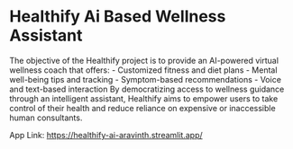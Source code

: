 # Healthify Ai Based Wellness Assistant
The objective of the Healthify project is to provide an AI-powered virtual wellness coach that offers: - Customized fitness and diet plans - Mental well-being tips and tracking - Symptom-based recommendations - Voice and text-based interaction By democratizing access to wellness guidance through an intelligent assistant, Healthify aims to empower users to take control of their health and reduce reliance on expensive or inaccessible human consultants.

App Link: https://healthify-ai-aravinth.streamlit.app/
